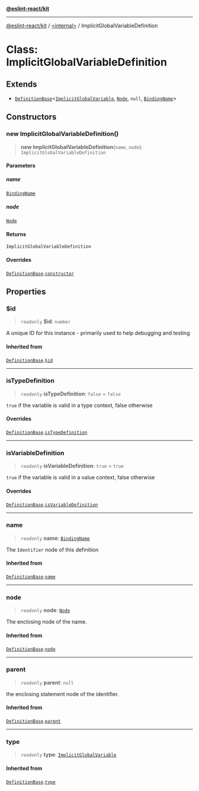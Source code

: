 [**@eslint-react/kit**](../../README.md)

***

[@eslint-react/kit](../../README.md) / [\<internal\>](../README.md) / ImplicitGlobalVariableDefinition

# Class: ImplicitGlobalVariableDefinition

## Extends

- [`DefinitionBase`](DefinitionBase.md)\<[`ImplicitGlobalVariable`](../README.md#implicitglobalvariable), [`Node`](../type-aliases/Node.md), `null`, [`BindingName`](../type-aliases/BindingName.md)\>

## Constructors

### new ImplicitGlobalVariableDefinition()

> **new ImplicitGlobalVariableDefinition**(`name`, `node`): `ImplicitGlobalVariableDefinition`

#### Parameters

##### name

[`BindingName`](../type-aliases/BindingName.md)

##### node

[`Node`](../type-aliases/Node.md)

#### Returns

`ImplicitGlobalVariableDefinition`

#### Overrides

[`DefinitionBase`](DefinitionBase.md).[`constructor`](DefinitionBase.md#constructor)

## Properties

### $id

> `readonly` **$id**: `number`

A unique ID for this instance - primarily used to help debugging and testing

#### Inherited from

[`DefinitionBase`](DefinitionBase.md).[`$id`](DefinitionBase.md#id)

***

### isTypeDefinition

> `readonly` **isTypeDefinition**: `false` = `false`

`true` if the variable is valid in a type context, false otherwise

#### Overrides

[`DefinitionBase`](DefinitionBase.md).[`isTypeDefinition`](DefinitionBase.md#istypedefinition)

***

### isVariableDefinition

> `readonly` **isVariableDefinition**: `true` = `true`

`true` if the variable is valid in a value context, false otherwise

#### Overrides

[`DefinitionBase`](DefinitionBase.md).[`isVariableDefinition`](DefinitionBase.md#isvariabledefinition)

***

### name

> `readonly` **name**: [`BindingName`](../type-aliases/BindingName.md)

The `Identifier` node of this definition

#### Inherited from

[`DefinitionBase`](DefinitionBase.md).[`name`](DefinitionBase.md#name-1)

***

### node

> `readonly` **node**: [`Node`](../type-aliases/Node.md)

The enclosing node of the name.

#### Inherited from

[`DefinitionBase`](DefinitionBase.md).[`node`](DefinitionBase.md#node-1)

***

### parent

> `readonly` **parent**: `null`

the enclosing statement node of the identifier.

#### Inherited from

[`DefinitionBase`](DefinitionBase.md).[`parent`](DefinitionBase.md#parent-1)

***

### type

> `readonly` **type**: [`ImplicitGlobalVariable`](../README.md#implicitglobalvariable)

#### Inherited from

[`DefinitionBase`](DefinitionBase.md).[`type`](DefinitionBase.md#type-1)
